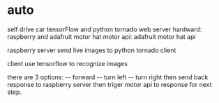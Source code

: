 # auto
self drive car tensorFlow and python tornado web server
hardward: raspberry and adafruit motor hat
motor api: adafruit motor hat api

raspberry server send live images to python tornado client 

client use tensorflow to recognize images

there are 3 options:
  -- forward
  -- turn left
  -- turn right
then send back response to raspberry server 
then triger motor api to response for next step.


